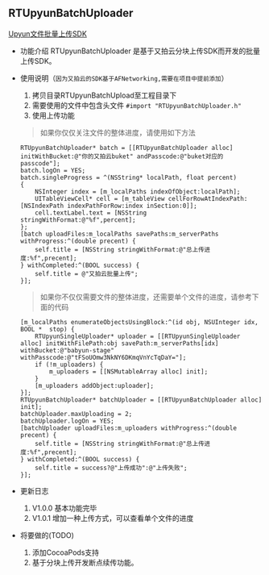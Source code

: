 ## RTUpyunBatchUploader ##
[Upyun文件批量上传SDK][1]
- 功能介绍
  RTUpyunBatchUploader 是基于又拍云分块上传SDK而开发的批量上传SDK。

- 使用说明（`因为又拍云的SDK基于AFNetworking,需要在项目中提前添加`）
  
  1. 拷贝目录RTUpyunBatchUpload至工程目录下
  2. 需要使用的文件中包含头文件 `#import "RTUpyunBatchUploader.h"`
  3. 使用上传功能
    
    > 如果你仅仅关注文件的整体进度，请使用如下方法
    ```
    RTUpyunBatchUploader* batch = [[RTUpyunBatchUploader alloc] initWithBucket:@"你的又拍云buket" andPasscode:@"buket对应的passcode"];
    batch.logOn = YES;
    batch.singleProgress = ^(NSString* localPath, float percent)
    {
        NSInteger index = [m_localPaths indexOfObject:localPath];
        UITableViewCell* cell = [m_tableView cellForRowAtIndexPath:[NSIndexPath indexPathForRow:index inSection:0]];
        cell.textLabel.text = [NSString stringWithFormat:@"%f",percent];
    };
    [batch uploadFiles:m_localPaths savePaths:m_serverPaths withProgress:^(double precent) {
        self.title = [NSString stringWithFormat:@"总上传进度:%f",precent];
    } withCompleted:^(BOOL success) {
        self.title = @"又拍云批量上传";
    }];
    ``` 
    > 如果你不仅仅需要文件的整体进度，还需要单个文件的进度，请参考下面的代码
    ```
    [m_localPaths enumerateObjectsUsingBlock:^(id obj, NSUInteger idx, BOOL *  stop) {
        RTUpyunSingleUploader* uploader = [[RTUpyunSingleUploader alloc] initWithFilePath:obj savePath:m_serverPaths[idx] withBucket:@"babyun-stage" withPasscode:@"tFSoUOmw3NkNY6DKmqVnYcTqDaY="];
        if (!m_uploaders) {
            m_uploaders = [[NSMutableArray alloc] init];
        }
        [m_uploaders addObject:uploader];
    }];
    RTUpyunBatchUploader* batchUploader = [[RTUpyunBatchUploader alloc] init];
    batchUploader.maxUploading = 2;
    batchUploader.logOn = YES;
    [batchUploader uploadFiles:m_uploaders withProgress:^(double precent) {
        self.title = [NSString stringWithFormat:@"总上传进度:%f",precent];
    } withCompleted:^(BOOL success) {
        self.title = success?@"上传成功":@"上传失败";
    }];
    ```
    
- 更新日志
    1. V1.0.0 基本功能完毕
    2. V1.0.1 增加一种上传方式，可以查看单个文件的进度
- 将要做的(TODO)
    1. 添加CocoaPods支持
    2. 基于分块上传开发断点续传功能。


  [1]: https://github.com/mylonly/upyun-batch-upload
